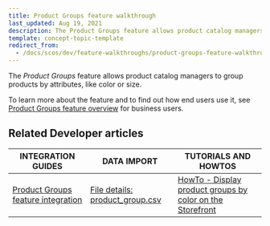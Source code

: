 ```yaml
---
title: Product Groups feature walkthrough
last_updated: Aug 19, 2021
description: The Product Groups feature allows product catalog managers to group products by attributes, like color or size.
template: concept-topic-template
redirect_from:
  - /docs/scos/dev/feature-walkthroughs/product-groups-feature-walkthrough.html
---
```


The _Product Groups_ feature allows product catalog managers to group products by attributes, like color or size.


To learn more about the feature and to find out how end users use it, see [Product Groups feature overview](/docs/scos/user/features/product-groups-feature-overview.html) for business users.


## Related Developer articles

|INTEGRATION GUIDES | DATA IMPORT | TUTORIALS AND HOWTOS |
|---------|---------|---------|
| [Product Groups feature integration](/docs/scos/dev/feature-integration-guides/product-groups-feature-integration.html) | [File details: product_group.csv](/docs/scos/dev/data-import/data-import-categories/merchandising-setup/product-merchandising/file-details-product-group.csv.html)  | [HowTo - Display product groups by color on the Storefront](/docs/scos/dev/tutorials-and-howtos/howtos/feature-howtos/howto-display-product-groups-by-color-on-the-storefront.html)  |
